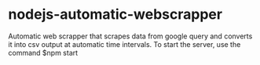 # nodejs-automatic-webscrapper
Automatic web scrapper that scrapes data from google query and converts it into csv output at automatic time intervals.
To start the server, use the command $npm start
